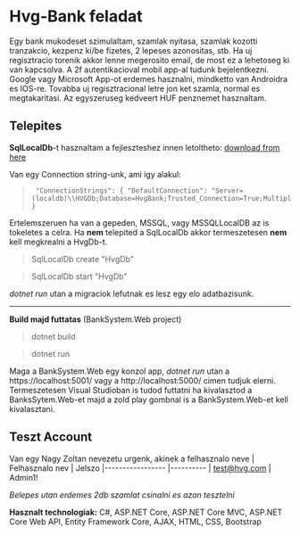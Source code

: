 
# Hvg-Bank feladat 

Egy bank mukodeset szimulaltam, szamlak nyitasa, szamlak kozotti tranzakcio, kezpenz ki/be fizetes, 2 lepeses azonositas, stb. Ha uj regisztracio torenik akkor lenne megerosito email, de most ez a lehetoseg ki van kapcsolva. A 2f autentikacioval mobil app-al tudunk bejelentkezni. Google vagy Microsoft App-ot erdemes hasznalni, mindketto van Androidra es IOS-re. Tovabba uj regisztracional letre jon ket szamla, normal es megtakaritasi. Az egyszeruseg kedveert HUF penznemet hasznaltam.

## Telepites
**SqlLocalDb**-t hasznaltam a fejleszteshez innen letoltheto: [download from here](https://download.microsoft.com/download/7/c/1/7c14e92e-bdcb-4f89-b7cf-93543e7112d1/SqlLocalDB.msi)

Van egy Connection string-unk, ami igy alakul:
>      "ConnectionStrings": { "DefaultConnection": "Server=(localdb)\\HVGDb;Database=HvgBank;Trusted_Connection=True;MultipleActiveResultSets=true" }


Ertelemszeruen ha van a gepeden, MSSQL, vagy MSSQLLocalDB az is tokeletes a celra. 
Ha **nem** telepited a SqlLocalDb akkor termeszetesen **nem** kell megkrealni a HvgDb-t.
>SqlLocalDb create "HvgDb"

>SqlLocalDb start "HvgDb"

*dotnet run* utan a migraciok lefutnak es lesz egy elo adatbazisunk.



***
**Build majd futtatas** (BankSystem.Web project)
>dotnet build

>dotnet run

Maga a BankSystem.Web egy konzol app, *dotnet run* utan a https://localhost:5001/ vagy a http://localhost:5000/ cimen tudjuk elerni.
Termeszetesen Visual Studioban is tudod futtatni ha kivalasztod a BanksSytem.Web-et majd a zold play gombnal is a BankSystem.Web-et kell kivalasztani.

## Teszt Account
Van egy Nagy Zoltan nevezetu urgenk, akinek a felhasznalo neve
| Felhasznalo nev                 | Jelszo 
|-----------------	|----------
| test@hvg.com         | Admin1!

*Belepes utan erdemes 2db szamlat csinalni es azon tesztelni*



**Hasznalt technologiak:**
C#, ASP.NET Core, ASP.NET Core MVC, ASP.NET Core Web API, Entity Framework Core, AJAX, HTML, CSS, Bootstrap
